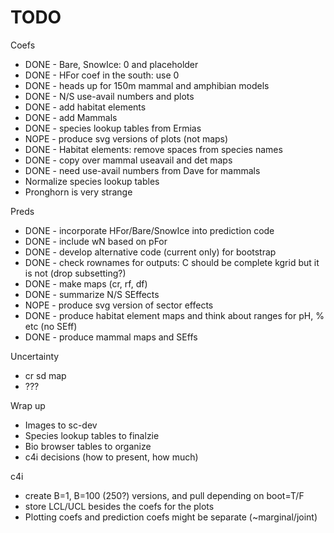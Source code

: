 # TODO

Coefs

- DONE - Bare, SnowIce: 0 and placeholder
- DONE - HFor coef in the south: use 0
- DONE - heads up for 150m mammal and amphibian models
- DONE - N/S use-avail numbers and plots
- DONE - add habitat elements
- DONE - add Mammals
- DONE - species lookup tables from Ermias
- NOPE - produce svg versions of plots (not maps)
- DONE - Habitat elements: remove spaces from species names
- DONE - copy over mammal useavail and det maps
- DONE - need use-avail numbers from Dave for mammals
- Normalize species lookup tables
- Pronghorn is very strange

Preds

- DONE - incorporate HFor/Bare/SnowIce into prediction code
- DONE - include wN based on pFor
- DONE - develop alternative code (current only) for bootstrap
- DONE - check rownames for outputs: C should be complete kgrid but it is not (drop subsetting?)
- DONE - make maps (cr, rf, df)
- DONE - summarize N/S SEffects
- NOPE - produce svg version of sector effects
- DONE - produce habitat element maps and think about ranges for pH, % etc (no SEff)
- DONE - produce mammal maps and SEffs

Uncertainty

- cr sd map
- ???

Wrap up

- Images to sc-dev
- Species lookup tables to finalzie
- Bio browser tables to organize
- c4i decisions (how to present, how much)


c4i

- create B=1, B=100 (250?) versions, and pull depending on boot=T/F
- store LCL/UCL besides the coefs for the plots
- Plotting coefs and prediction coefs might be separate (~marginal/joint)
